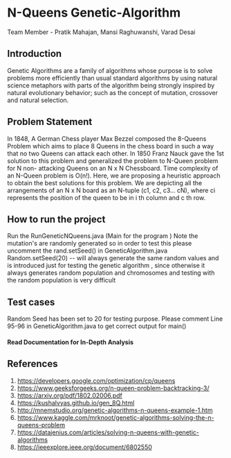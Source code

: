 # N-Queens Genetic-Algorithm
Team Member - Pratik Mahajan, Mansi Raghuwanshi, Varad Desai

## Introduction
Genetic Algorithms are a family of algorithms whose purpose is to solve problems more efficiently than usual standard algorithms by using natural science metaphors with parts of the algorithm being strongly inspired by natural evolutionary behavior; such as the concept of mutation, crossover and natural selection.

## Problem Statement
In 1848, A German Chess player Max Bezzel composed the 8-Queens Problem which aims to place 8 Queens in the chess board in such a way that no two Queens can attack each other. In 1850 Franz Nauck gave the 1st solution to this problem and generalized the problem to N-Queen problem for N non- attacking Queens on an N x N Chessboard. Time complexity of an N-Queen problem is O(n!). Here, we are proposing a heuristic approach to obtain the best solutions for this problem. We are depicting all the arrangements of an N x N board as an N-tuple (c1, c2, c3… cN), where ci represents the position of the queen to be in i th column and c th row. 

## How to run the project
Run the RunGeneticNQueens.java (Main for the program )
Note the mutation's are randomly generated so in order to test this please uncomment the rand.setSeed() in GeneticAlgorithm.java 
Random.setSeed(20) -- will always generate the same random values and is introduced just for testing the genetic
algorithm , since otherwise it always generates random population and chromosomes and testing with the random population is very difficult

## Test cases 
Random Seed has been set to 20 for testing purpose. Please comment Line 95-96 in GeneticAlgorithm.java to get correct output for main()


#### Read Documentation for In-Depth Analysis


## References
1. https://developers.google.com/optimization/cp/queens
2. https://www.geeksforgeeks.org/n-queen-problem-backtracking-3/
3. https://arxiv.org/pdf/1802.02006.pdf
4. https://kushalvyas.github.io/gen_8Q.html
5. http://mnemstudio.org/genetic-algorithms-n-queens-example-1.htm
6. https://www.kaggle.com/mrknoot/genetic-algorithms-solving-the-n-queens-problem
7. https://datajenius.com/articles/solving-n-queens-with-genetic-algorithms
8. https://ieeexplore.ieee.org/document/6802550